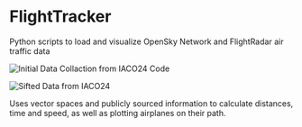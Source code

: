 # FlightTracker
Python scripts to load and visualize OpenSky Network and FlightRadar air traffic data

![Initial Data Collaction from IACO24 Code](https://github.com/CaMo111/FlightTracker/assets/109951019/c2ec1a6b-53f3-4942-b954-31ba3ca892db)

![Sifted Data from IACO24](https://github.com/CaMo111/FlightTracker/assets/109951019/977a1f1c-27b2-4662-a48f-791c9cc20f14)




Uses vector spaces and publicly sourced information to calculate distances, time and speed, as well as plotting airplanes on their path.
